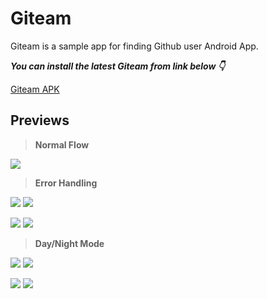 # Giteam
Giteam is a sample app for finding Github user Android App.

***You can install the latest Giteam from link below 👇***

[Giteam APK](https://github.com/pandubaraja/giteam/blob/master/apk/app-debug.apk)

## Previews 

> **Normal Flow**

![](https://i.imgur.com/eJHjSDI.gif) 

> **Error Handling**

![](https://i.imgur.com/cDcNkum.gif) ![](https://i.imgur.com/nLsxM2q.gif) 

![](https://i.imgur.com/CZdZQ80.gif) ![](https://i.imgur.com/FNtrYkC.gif)

>**Day/Night Mode**

![](https://i.imgur.com/qDZ8yCJ.png) ![](https://i.imgur.com/DP4ZVsL.png)

![](https://i.imgur.com/rHCsYO1.png) ![](https://i.imgur.com/DYUXsnn.png)
